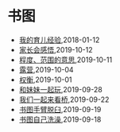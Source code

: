 # 书图
* [我的育儿经验](/shutu/2018/20180112-experience-on-children-education),2018-01-12
* [家长会感悟](/shutu/2019/20191012-inspiration-of-parents-meeting),2019-10-12
* [程度、范围的意思](/shutu/2019/20191011-level-and-scope),2019-10-11
* [露营](/shutu/2019/20191004-camping),2019-10-04
* [权衡](/shutu/2019/20191001-judge),2019-10-01
* [和妹妹一起玩](/shutu/2019/20190928-play-with-sister),2019-09-28
* [我们一起来看桥](/shutu/2019/20190922-bridge),2019-09-22
* [书图手臂脱臼](/shutu/2019/20190919-arm-broken),2019-09-19
* [书图自己洗澡](/shutu/2019/20190918-wash-self),2019-09-18
